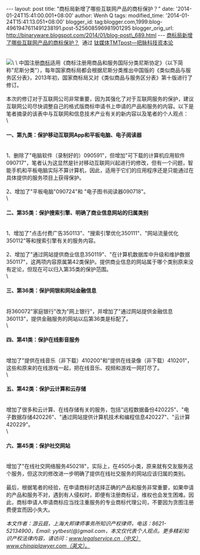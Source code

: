 --- layout: post title: "商标局新增了哪些互联网产品的商标保护？" date:
'2014-01-24T15:41:00.001+08:00' author: Wenh Q tags: modified\_time:
'2014-01-24T15:41:13.051+08:00' blogger\_id:
tag:blogger.com,1999:blog-4961947611491238191.post-525608596981901295
blogger\_orig\_url:
http://binaryware.blogspot.com/2014/01/blog-post\_689.html ---
[商标局新增了哪些互联网产品的商标保护？](http://www.tmtpost.com/90515.html)  通过
[钛媒体TMTpost—把脉科技资本论](http://www.tmtpost.com/)\
\
\
![](https://images-blogger-opensocial.googleusercontent.com/gadgets/proxy?url=http%3A%2F%2Fwww.tmtpost.com%2Fwp-content%2Fuploads%2F2013%2F08%2F13776774700.jpg&container=blogger&gadget=a&rewriteMime=image%2F*)\
\
中国注册[商标](http://www.tmtpost.com/tag/trademark)适用《商标注册用商品和服务国际分类尼斯协定》（以下简称"尼斯分类"），每年国家商标局都会根据尼斯分类推出中国版的《类似商品与服务区分表》，2013年初，国家商标局又对《类似商品与服务区分表》第十版进行了修订。\
\
本次的修订对于互联网公司非常重要，因为其强化了对于互联网服务的保护，建议互联网公司尽快调整自己的格式版商标申请书上申请的产品和服务的内容。以下是笔者摘录的该表中与互联网和信息技术产业有关的新内容以及笔者的个人观点：\
\

#### 一、第九类：保护移动互联网App和平板电脑、电子阅读器

\
1、删除了"电脑软件（录制好的）090591"，但增加"可下载的计算机应用软件090717"，笔者认为这显然是针对移动互联网兴起进行的修改，但有一个问题，智能手机和平板电脑实际不算计算机，因此，适用于它们的应用程序还是只能通过在具体提供的服务项目上获得保护。\
\
2、增加了"平板电脑"090724"和 "电子图书阅读器090718"。\
\

#### 二、第35类：保护搜索引擎、明确了商业信息网站的归属类别

\
1、增加了"点击付费广告350113"、"搜索引擎优化350111"、"网站流量优化350112"等和搜索引擎有关的服务内容。\
\
2、增加了"通过网站提供商业信息350119"、"在计算机数据库中升级和维护数据350117"，这两项内容原属第42类保护。提供商业信息的网站属于哪个类别原来没有定论，但现在可以归入第35类的保护范围。\
\

#### 三、第36类：保护网银和网站金融信息

\
将360072"家庭银行"改为"网上银行"，并增加了"通过网站提供金融信息360113"，提供金融服务的网站以后第36类是标配了。\
\

#### 四、第41类：保护在线影音服务

\
增加了"提供在线音乐（非下载）410200"和"提供在线录像（非下载）410201"，这些和原来的在线游戏一起，把在线音乐、视频和游戏一网打尽了。\
\

#### 五、第42类：保护云计算和云存储

\
增加了很多和云计算、在线存储有关的服务，包括"远程数据备份420225"、"电子数据存储420226"、"通过网站提供计算机技术和编程信息420227"、"云计算420229"。\
\

#### 六、第45类：保护社交网站

\
增加了"在线社交网络服务450218"，实际上，在4505小类，原来就有交友服务这个服务，但这次的修改进一步明确了提供在线社交服务的网站应该归属的类别。\
\
最后，根据笔者的经验，在申请商标时选择正确的产品和服务非常重要，如果申请的产品和服务不对，遇到有人侵权时，即便有注册商标证，维权也会发生困难。因此，商标申请人申请商标应当找注重服务的专业商标代理公司，不要因为贪图注册费便宜而因小失大。\
\
*本文作者：游云庭，上海大邦律师事务所知识产权律师，电话：8621-52134900，Email:
yytbest(@)gmail.com，本文仅代表个人观点。更多精彩知识产权法律内容，请访问：www.legalservice.cn（中文）www.chinaiplawyer.com（英文）。*
